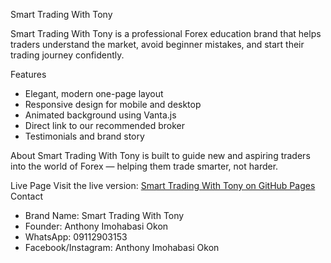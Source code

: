 Smart Trading With Tony 

Smart Trading With Tony is a professional Forex education brand that helps traders understand the market, avoid beginner mistakes, and start their trading journey confidently.

Features
- Elegant, modern one-page layout  
- Responsive design for mobile and desktop  
- Animated background using Vanta.js  
- Direct link to our recommended broker  
- Testimonials and brand story  

About
Smart Trading With Tony is built to guide new and aspiring traders into the world of Forex — helping them trade smarter, not harder.

Live Page
Visit the live version: [Smart Trading With Tony on GitHub Pages](https://SmartTony7.github.io/smarttradingwithtony/)
Contact
- Brand Name: Smart Trading With Tony  
- Founder: Anthony Imohabasi Okon  
- WhatsApp: 09112903153  
- Facebook/Instagram: Anthony Imohabasi Okon  
